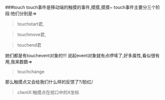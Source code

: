 ###touch
touch事件是移动端的触摸的事件,摸摸,摸摸~
touch事件主要分三个阶段:他们分别是=>
>touchstart君,

>touchmove君,

>touchend君

她们都是有touchevent对象的!!!
说起event对象就有点啰嗦了,好多属性,看似很有用,我来数数=>
>touchchange

那么触摸点又会给我们什么样的反馈了?/脸红/
> clientX:触摸点在视口中的X坐标
